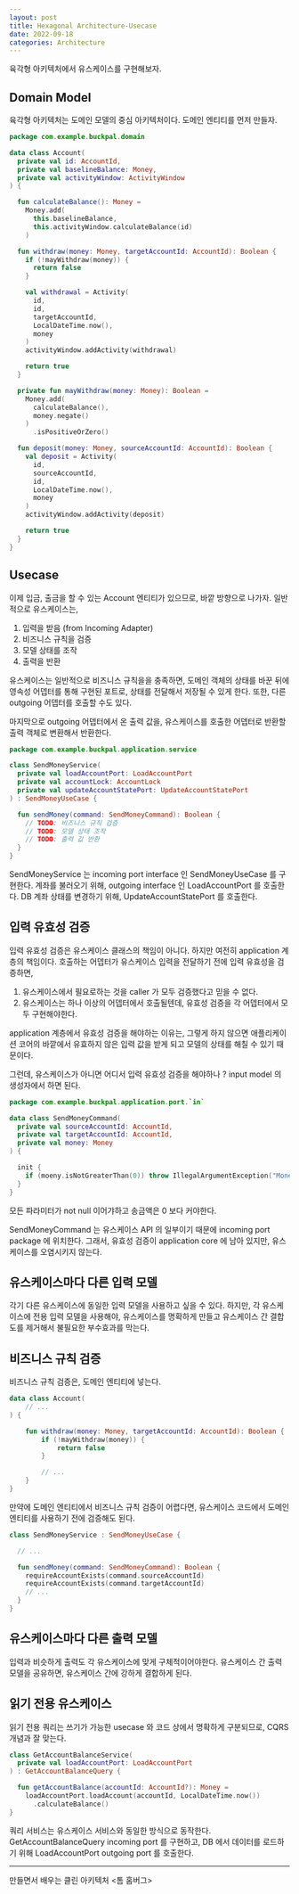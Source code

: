 ```yaml
---
layout: post
title: Hexagonal Architecture-Usecase
date: 2022-09-18
categories: Architecture
---
```


육각형 아키텍처에서 유스케이스를 구현해보자.

## Domain Model

육각형 아키텍처는 도메인 모델의 중심 아키텍처이다.
도메인 엔티티를 먼저 만들자.

```kotlin
package com.example.buckpal.domain

data class Account(
  private val id: AccountId,
  private val baselineBalance: Money,
  private val activityWindow: ActivityWindow
) {

  fun calculateBalance(): Money =
    Money.add(
      this.baselineBalance,
      this.activityWindow.calculateBalance(id)
    )

  fun withdraw(money: Money, targetAccountId: AccountId): Boolean {
    if (!mayWithdraw(money)) {
      return false
    }

    val withdrawal = Activity(
      id,
      id,
      targetAccountId,
      LocalDateTime.now(),
      money
    )
    activityWindow.addActivity(withdrawal)

    return true
  }

  private fun mayWithdraw(money: Money): Boolean =
    Money.add(
      calculateBalance(),
      money.negate()
    )
      .isPositiveOrZero()

  fun deposit(money: Money, sourceAccountId: AccountId): Boolean {
    val deposit = Activity(
      id,
      sourceAccountId,
      id,
      LocalDateTime.now(),
      money
    )
    activityWindow.addActivity(deposit)

    return true
  }
}
```

## Usecase

이제 입금, 출금을 할 수 있는 Account 엔티티가 있으므로, 바깥 방향으로 나가자.
일반적으로 유스케이스는,

1. 입력을 받음 (from Incoming Adapter)
2. 비즈니스 규칙을 검증
3. 모델 상태를 조작
4. 출력을 반환

유스케이스는 일반적으로 비즈니스 규칙을을 충족하면,
도메인 객체의 상태를 바꾼 뒤에 영속성 어뎁터를 통해 구현된 포트로, 상태를 전달해서 저장될 수 있게 한다.
또한, 다른 outgoing 어뎁터를 호출할 수도 있다.

마지막으로 outgoing 어뎁터에서 온 출력 값을, 유스케이스를 호출한 어뎁터로 반환할 출력 객체로 변환해서 반환한다.

```kotlin
package com.example.buckpal.application.service

class SendMoneyService(
  private val loadAccountPort: LoadAccountPort
  private val accountLock: AccountLock
  private val updateAccountStatePort: UpdateAccountStatePort
) : SendMoneyUseCase {

  fun sendMoney(command: SendMoneyCommand): Boolean {
    // TODO: 비즈니스 규칙 검증
    // TODO: 모델 상태 조작
    // TODO: 출력 값 반환
  }
}
```

SendMoneyService 는 incoming port interface 인 SendMoneyUseCase 를 구현한다.
계좌를 불러오기 위해, outgoing interface 인 LoadAccountPort 를 호출한다.
DB 계좌 상태를 변경하기 위해, UpdateAccountStatePort 를 호출한다.

## 입력 유효성 검증

입력 유효성 검증은 유스케이스 클래스의 책임이 아니다. 하지만 여전히 application 계층의 책임이다.
호출하는 어뎁터가 유스케이스 입력을 전달하기 전에 입력 유효성을 검증하면,

1. 유스케이스에서 필요로하는 것을 caller 가 모두 검증했다고 믿을 수 없다.
2. 유스케이스는 하나 이상의 어뎁터에서 호출될텐데, 유효성 검증을 각 어뎁터에서 모두 구현해야한다.

application 계층에서 유효성 검증을 해야하는 이유는, 그렇게 하지 않으면 애플리케이션 코어의 바깥에서 유효하지 않은 입력 값을 받게 되고 모델의 상태를 해칠 수 있기 때문이다.

그런데, 유스케이스가 아니면 어디서 입력 유효성 검증을 해야하나 ? input model 의 생성자에서 하면 된다.

```kotlin
package com.example.buckpal.application.port.`in`

data class SendMoneyCommand(
  private val sourceAccountId: AccountId,
  private val targetAccountId: AccountId,
  private val money: Money
) {

  init {
    if (moeny.isNotGreaterThan(0)) throw IllegalArgumentException("Money should be greater than zero")
  }
}
```

모든 파라미터가 not null 이어갸하고 송금액은 0 보다 커야한다.

SendMoneyCommand 는 유스케이스 API 의 일부이기 때문에 incoming port package 에 위치한다.
그래서, 유효성 검증이 application core 에 남아 있지만, 유스케이스를 오염시키지 않는다.

## 유스케이스마다 다른 입력 모델

각기 다른 유스케이스에 동일한 입력 모델을 사용하고 싶을 수 있다.
하지만, 각 유스케이스에 전용 입력 모델을 사용해야, 유스케이스를 명확하게 만들고 유스케이스 간 결합도를 제거해서 불필요한 부수효과를 막는다.

## 비즈니스 규칙 검증

비즈니스 규칙 검증은, 도메인 엔티티에 넣는다.

```kotlin
data class Account(
    // ...
) {

    fun withdraw(money: Money, targetAccountId: AccountId): Boolean {
        if (!mayWithdraw(money)) {
            return false
        }

        // ...
    }
}
```

만약에 도메인 엔티티에서 비즈니스 규칙 검증이 어렵다면, 유스케이스 코드에서 도메인 엔티티를 사용하기 전에 검증해도 된다.

```kotlin
class SendMoneyService : SendMoneyUseCase {

  // ...

  fun sendMoney(command: SendMoneyCommand): Boolean {
    requireAccountExists(command.sourceAccountId)
    requireAccountExists(command.targetAccountId)
    // ...
  }
}
```

## 유스케이스마다 다른 출력 모델

입력과 비슷하게 출력도 각 유스케이스에 맞게 구체적이어야한다.
유스케이스 간 출력 모델을 공유하면, 유스케이스 간에 강하게 결합하게 된다.

## 읽기 전용 유스케이스

읽기 전용 쿼리는 쓰기가 가능한 usecase 와 코드 상에서 명확하게 구분되므로, CQRS 개념과 잘 맞는다.

```kotlin
class GetAccountBalanceService(
  private val loadAccountPort: LoadAccountPort
) : GetAccountBalanceQuery {

  fun getAccountBalance(accountId: AccountId?): Money =
    loadAccountPort.loadAccount(accountId, LocalDateTime.now())
      .calculateBalance()
}
```

쿼리 서비스는 유스케이스 서비스와 동일한 방식으로 동작한다.
GetAccountBalanceQuery incoming port 를 구현하고, DB 에서 데이터를 로드하기 위해 LoadAccountPort outgoing port 를 호출한다.

---

만들면서 배우는 클린 아키텍처 <톰 홈버그>
